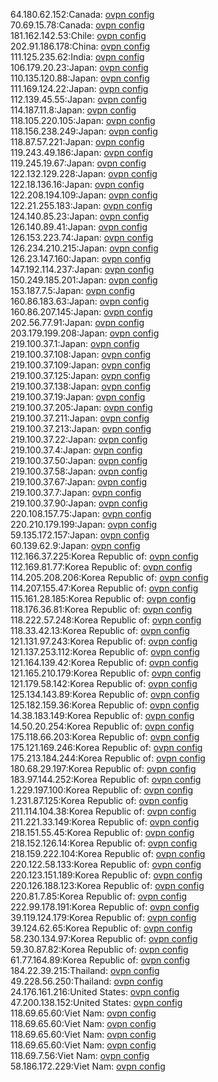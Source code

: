 64.180.62.152:Canada: [ovpn config](vpn/64_180_62_152.ovpn)  
70.69.15.78:Canada: [ovpn config](vpn/70_69_15_78.ovpn)  
181.162.142.53:Chile: [ovpn config](vpn/181_162_142_53.ovpn)  
202.91.186.178:China: [ovpn config](vpn/202_91_186_178.ovpn)  
111.125.235.62:India: [ovpn config](vpn/111_125_235_62.ovpn)  
106.179.20.23:Japan: [ovpn config](vpn/106_179_20_23.ovpn)  
110.135.120.88:Japan: [ovpn config](vpn/110_135_120_88.ovpn)  
111.169.124.22:Japan: [ovpn config](vpn/111_169_124_22.ovpn)  
112.139.45.55:Japan: [ovpn config](vpn/112_139_45_55.ovpn)  
114.187.11.8:Japan: [ovpn config](vpn/114_187_11_8.ovpn)  
118.105.220.105:Japan: [ovpn config](vpn/118_105_220_105.ovpn)  
118.156.238.249:Japan: [ovpn config](vpn/118_156_238_249.ovpn)  
118.87.57.221:Japan: [ovpn config](vpn/118_87_57_221.ovpn)  
119.243.49.186:Japan: [ovpn config](vpn/119_243_49_186.ovpn)  
119.245.19.67:Japan: [ovpn config](vpn/119_245_19_67.ovpn)  
122.132.129.228:Japan: [ovpn config](vpn/122_132_129_228.ovpn)  
122.18.136.16:Japan: [ovpn config](vpn/122_18_136_16.ovpn)  
122.208.194.109:Japan: [ovpn config](vpn/122_208_194_109.ovpn)  
122.21.255.183:Japan: [ovpn config](vpn/122_21_255_183.ovpn)  
124.140.85.23:Japan: [ovpn config](vpn/124_140_85_23.ovpn)  
126.140.89.41:Japan: [ovpn config](vpn/126_140_89_41.ovpn)  
126.153.223.74:Japan: [ovpn config](vpn/126_153_223_74.ovpn)  
126.234.210.215:Japan: [ovpn config](vpn/126_234_210_215.ovpn)  
126.23.147.160:Japan: [ovpn config](vpn/126_23_147_160.ovpn)  
147.192.114.237:Japan: [ovpn config](vpn/147_192_114_237.ovpn)  
150.249.185.201:Japan: [ovpn config](vpn/150_249_185_201.ovpn)  
153.187.7.5:Japan: [ovpn config](vpn/153_187_7_5.ovpn)  
160.86.183.63:Japan: [ovpn config](vpn/160_86_183_63.ovpn)  
160.86.207.145:Japan: [ovpn config](vpn/160_86_207_145.ovpn)  
202.56.77.91:Japan: [ovpn config](vpn/202_56_77_91.ovpn)  
203.179.199.208:Japan: [ovpn config](vpn/203_179_199_208.ovpn)  
219.100.37.1:Japan: [ovpn config](vpn/219_100_37_1.ovpn)  
219.100.37.108:Japan: [ovpn config](vpn/219_100_37_108.ovpn)  
219.100.37.109:Japan: [ovpn config](vpn/219_100_37_109.ovpn)  
219.100.37.125:Japan: [ovpn config](vpn/219_100_37_125.ovpn)  
219.100.37.138:Japan: [ovpn config](vpn/219_100_37_138.ovpn)  
219.100.37.19:Japan: [ovpn config](vpn/219_100_37_19.ovpn)  
219.100.37.205:Japan: [ovpn config](vpn/219_100_37_205.ovpn)  
219.100.37.211:Japan: [ovpn config](vpn/219_100_37_211.ovpn)  
219.100.37.213:Japan: [ovpn config](vpn/219_100_37_213.ovpn)  
219.100.37.22:Japan: [ovpn config](vpn/219_100_37_22.ovpn)  
219.100.37.4:Japan: [ovpn config](vpn/219_100_37_4.ovpn)  
219.100.37.50:Japan: [ovpn config](vpn/219_100_37_50.ovpn)  
219.100.37.58:Japan: [ovpn config](vpn/219_100_37_58.ovpn)  
219.100.37.67:Japan: [ovpn config](vpn/219_100_37_67.ovpn)  
219.100.37.7:Japan: [ovpn config](vpn/219_100_37_7.ovpn)  
219.100.37.90:Japan: [ovpn config](vpn/219_100_37_90.ovpn)  
220.108.157.75:Japan: [ovpn config](vpn/220_108_157_75.ovpn)  
220.210.179.199:Japan: [ovpn config](vpn/220_210_179_199.ovpn)  
59.135.172.157:Japan: [ovpn config](vpn/59_135_172_157.ovpn)  
60.139.62.9:Japan: [ovpn config](vpn/60_139_62_9.ovpn)  
112.166.37.225:Korea Republic of: [ovpn config](vpn/112_166_37_225.ovpn)  
112.169.81.77:Korea Republic of: [ovpn config](vpn/112_169_81_77.ovpn)  
114.205.208.206:Korea Republic of: [ovpn config](vpn/114_205_208_206.ovpn)  
114.207.155.47:Korea Republic of: [ovpn config](vpn/114_207_155_47.ovpn)  
115.161.28.185:Korea Republic of: [ovpn config](vpn/115_161_28_185.ovpn)  
118.176.36.81:Korea Republic of: [ovpn config](vpn/118_176_36_81.ovpn)  
118.222.57.248:Korea Republic of: [ovpn config](vpn/118_222_57_248.ovpn)  
118.33.42.13:Korea Republic of: [ovpn config](vpn/118_33_42_13.ovpn)  
121.131.97.243:Korea Republic of: [ovpn config](vpn/121_131_97_243.ovpn)  
121.137.253.112:Korea Republic of: [ovpn config](vpn/121_137_253_112.ovpn)  
121.164.139.42:Korea Republic of: [ovpn config](vpn/121_164_139_42.ovpn)  
121.165.210.179:Korea Republic of: [ovpn config](vpn/121_165_210_179.ovpn)  
121.179.58.142:Korea Republic of: [ovpn config](vpn/121_179_58_142.ovpn)  
125.134.143.89:Korea Republic of: [ovpn config](vpn/125_134_143_89.ovpn)  
125.182.159.36:Korea Republic of: [ovpn config](vpn/125_182_159_36.ovpn)  
14.38.183.149:Korea Republic of: [ovpn config](vpn/14_38_183_149.ovpn)  
14.50.20.254:Korea Republic of: [ovpn config](vpn/14_50_20_254.ovpn)  
175.118.66.203:Korea Republic of: [ovpn config](vpn/175_118_66_203.ovpn)  
175.121.169.246:Korea Republic of: [ovpn config](vpn/175_121_169_246.ovpn)  
175.213.184.244:Korea Republic of: [ovpn config](vpn/175_213_184_244.ovpn)  
180.68.29.197:Korea Republic of: [ovpn config](vpn/180_68_29_197.ovpn)  
183.97.144.252:Korea Republic of: [ovpn config](vpn/183_97_144_252.ovpn)  
1.229.197.100:Korea Republic of: [ovpn config](vpn/1_229_197_100.ovpn)  
1.231.87.125:Korea Republic of: [ovpn config](vpn/1_231_87_125.ovpn)  
211.114.104.38:Korea Republic of: [ovpn config](vpn/211_114_104_38.ovpn)  
211.221.33.149:Korea Republic of: [ovpn config](vpn/211_221_33_149.ovpn)  
218.151.55.45:Korea Republic of: [ovpn config](vpn/218_151_55_45.ovpn)  
218.152.126.14:Korea Republic of: [ovpn config](vpn/218_152_126_14.ovpn)  
218.159.222.104:Korea Republic of: [ovpn config](vpn/218_159_222_104.ovpn)  
220.122.58.133:Korea Republic of: [ovpn config](vpn/220_122_58_133.ovpn)  
220.123.151.189:Korea Republic of: [ovpn config](vpn/220_123_151_189.ovpn)  
220.126.188.123:Korea Republic of: [ovpn config](vpn/220_126_188_123.ovpn)  
220.81.7.85:Korea Republic of: [ovpn config](vpn/220_81_7_85.ovpn)  
222.99.178.191:Korea Republic of: [ovpn config](vpn/222_99_178_191.ovpn)  
39.119.124.179:Korea Republic of: [ovpn config](vpn/39_119_124_179.ovpn)  
39.124.62.65:Korea Republic of: [ovpn config](vpn/39_124_62_65.ovpn)  
58.230.134.97:Korea Republic of: [ovpn config](vpn/58_230_134_97.ovpn)  
59.30.87.82:Korea Republic of: [ovpn config](vpn/59_30_87_82.ovpn)  
61.77.164.89:Korea Republic of: [ovpn config](vpn/61_77_164_89.ovpn)  
184.22.39.215:Thailand: [ovpn config](vpn/184_22_39_215.ovpn)  
49.228.56.250:Thailand: [ovpn config](vpn/49_228_56_250.ovpn)  
24.176.161.216:United States: [ovpn config](vpn/24_176_161_216.ovpn)  
47.200.138.152:United States: [ovpn config](vpn/47_200_138_152.ovpn)  
118.69.65.60:Viet Nam: [ovpn config](vpn/118_69_65_60.ovpn)  
118.69.65.60:Viet Nam: [ovpn config](vpn/118_69_65_60.ovpn)  
118.69.65.60:Viet Nam: [ovpn config](vpn/118_69_65_60.ovpn)  
118.69.65.60:Viet Nam: [ovpn config](vpn/118_69_65_60.ovpn)  
118.69.7.56:Viet Nam: [ovpn config](vpn/118_69_7_56.ovpn)  
58.186.172.229:Viet Nam: [ovpn config](vpn/58_186_172_229.ovpn)  
